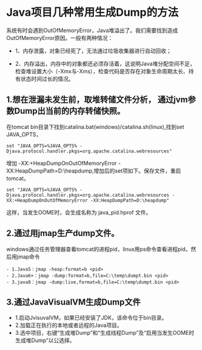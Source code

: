 # Java项目几种常用生成Dump的方法

系统有时会遇到OutOfMemoryError，Java堆溢出了。我们需要找到造成OutOfMemoryError原因。一般有两种情况：

- 1、内存泄露，对象已经死了，无法通过垃圾收集器进行自动回收；

- 2、内存溢出，内存中的对象都还必须存活着，这说明Java堆分配空间不足，检查堆设置大小（-Xmx与-Xms），检查代码是否存在对象生命周期太长、持有状态时间过长的情况。

## 1.想在泄漏未发生前，取堆转储文件分析， 通过jvm参数Dump出当前的内存转储快照。
在tomcat bin目录下找到catalina.bat(windows)/catalina.sh(linux),找到set JAVA_OPTS，
```
set "JAVA_OPTS=%JAVA_OPTS% -Djava.protocol.handler.pkgs=org.apache.catalina.webresources"
```
增加 -XX:+HeapDumpOnOutOfMemoryError -XX:HeapDumpPath=D:\heapdump,增加后的set项如下。保存文件，重启tomcat。
```
set "JAVA_OPTS=%JAVA_OPTS% -Djava.protocol.handler.pkgs=org.apache.catalina.webresources -XX:+HeapDumpOnOutOfMemoryError -XX:HeapDumpPath=D:\heapdump"
```
这样，当发生OOME时，会生成名称为 java_pid<pid>.hprof 文件。

## 2.通过用jmap生产dump文件。
windows通过任务管理器查看tomcat的进程pid，linux用ps命令查看进程pid，然后用jmap命令
```
- 1.Java5：jmap -heap:format=b <pid>
- 2.Java6+：jmap -dump:format=b,file=C:\temp\dumpt.bin <pid>
- 3.java8：jmap -dump:live,format=b,file=C:\temp\dumpt.bin <pid>
```
## 3.通过JavaVisualVM生成Dump文件

- 1.启动JvisuvalVM，如果已经安装了JDK，该命令位于bin目录。
- 2.加载正在执行的本地或者远程的Java项目。
- 3.选中项目，右键“生成堆Dump”和“生成线程Dump”及“启用当发生OOME时生成堆Dump”以公选择。
